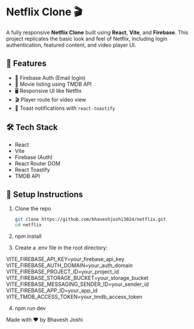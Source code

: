 # Netflix Clone 🎬

A fully responsive **Netflix Clone** built using **React**, **Vite**, and **Firebase**. This project replicates the basic look and feel of Netflix, including login authentication, featured content, and video player UI.

## 🚀 Features

- 🔐 Firebase Auth (Email login)
- 🎥 Movie listing using TMDB API
- 🖥️ Responsive UI like Netflix
- 🎬 Player route for video view
- 🍿 Toast notifications with `react-toastify`

## 🛠️ Tech Stack

- React
- Vite
- Firebase (Auth)
- React Router DOM
- React Toastify
- TMDB API

## 🔧 Setup Instructions

1. Clone the repo  
   ```bash
   git clone https://github.com/bhaveshjoshi3024/netflix.git
   cd netflix
   
2. npm install

3. Create a .env file in the root directory:

VITE_FIREBASE_API_KEY=your_firebase_api_key
VITE_FIREBASE_AUTH_DOMAIN=your_auth_domain
VITE_FIREBASE_PROJECT_ID=your_project_id
VITE_FIREBASE_STORAGE_BUCKET=your_storage_bucket
VITE_FIREBASE_MESSAGING_SENDER_ID=your_sender_id
VITE_FIREBASE_APP_ID=your_app_id
VITE_TMDB_ACCESS_TOKEN=your_tmdb_access_token

4. npm run dev

Made with ❤️ by Bhavesh Joshi



